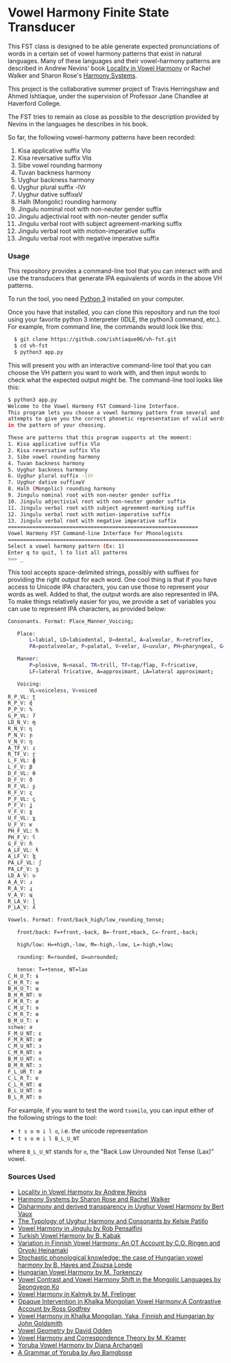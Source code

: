 # Vowel Harmony Finite State Transducer

This FST class is designed to be able generate expected pronunciations of
words in a certain set of vowel harmony patterns that exist in natural languages. Many of these languages and their vowel-harmony
patterns are described in Andrew Nevins' book [Locality in Vowel Harmony](https://mitpress.mit.edu/books/locality-vowel-harmony) or Rachel Walker and Sharon Rose's [Harmony Systems](http://idiom.ucsd.edu/~rose/RoseWalkerHarmonysystemsch8.pdf).

This project is the collaborative summer project of Travis Herringshaw and Ahmed Ishtiaque,
under the supervision of Professor Jane Chandlee at Haverford College.

The FST tries to remain as close as possible to the description provided by Nevins
in the languages he describes in his book.

So far, the following vowel-harmony patterns have been recorded:
1. Kisa applicative suffix Vlɑ
2. Kisa reversative suffix Vlɑ
3. Sibe vowel rounding harmony
4. Tuvan backness harmony
5. Uyghur backness harmony
6. Uyghur plural suffix -lVr
7. Uyghur dative suffixʁV
8. Halh (Mongolic) rounding harmony
9. Jingulu nominal root with non-neuter gender suffix
10. Jingulu adjectivial root with non-neuter gender suffix
11. Jingulu verbal root with subject agreement-marking suffix
12. Jingulu verbal root with motion-imperative suffix
13. Jingulu verbal root with negative imperative suffix

### Usage
This repository provides a command-line tool that you can interact with and use the transducers that generate IPA equivalents of words in the above VH patterns.

To run the tool, you need [Python 3](https://www.python.org/) installed on your
computer.

Once you have that installed, you can clone this repository and run the tool
using your favorite python 3 interpreter (IDLE, the python3 command, etc.). For
example, from command line, the commands would look like this:

```bash
  $ git clone https://github.com/ishtiaque06/vh-fst.git
  $ cd vh-fst
  $ python3 app.py
```

This will present you with an interactive command-line tool that you can choose
the VH pattern you want to work with, and then input words to check what the
expected output might be. The command-line tool looks like this:

```bash
$ python3 app.py
Welcome to the Vowel Harmony FST Command-line Interface.
This program lets you choose a vowel harmony pattern from several and
attempts to give you the correct phonetic representation of valid words
in the pattern of your choosing.

These are patterns that this program supports at the moment:
1. Kisa applicative suffix Vlɑ
2. Kisa reversative suffix Vlɑ
3. Sibe vowel rounding harmony
4. Tuvan backness harmony
5. Uyghur backness harmony
6. Uyghur plural suffix -lVr
7. Uyghur dative suffixʁV
8. Halh (Mongolic) rounding harmony
9. Jingulu nominal root with non-neuter gender suffix
10. Jingulu adjectivial root with non-neuter gender suffix
11. Jingulu verbal root with subject agreement-marking suffix
12. Jingulu verbal root with motion-imperative suffix
13. Jingulu verbal root with negative imperative suffix
==============================================================
Vowel Harmony FST Command-line Interface for Phonologists
==============================================================
Select a vowel harmony pattern (Ex: 1)
Enter q to quit, l to list all patterns
>>> _
```

This tool accepts space-delimited strings, possibly with suffixes for providing
 the right output for each word. One cool thing is that if you have access to
 Unicode IPA characters, you can use those to represent your words as well.
 Added to that, the output words are also represented in IPA. To make things
 relatively easier for you, we provide a set of variables you can use to
 represent IPA characters, as provided below:

 ```bash
Consonants. Format: Place_Manner_Voicing;

    Place:
        L=labial, LD=labiodental, D=dental, A=alveolar, R=retroflex,
        PA=postalveolar, P=palatal, V=velar, U=uvular, PH=pharyngeal, G=glottal;

    Manner:
        P=plosive, N=nasal, TR=trill, TF=tap/flap, F=fricative,
        LF=lateral fricative, A=approximant, LA=lateral approximant;

    Voicing:
        VL=voiceless, V=voiced
R_P_VL: ʈ
R_P_V: ɖ
P_P_V: %
G_P_VL: ʔ
LD_N_V: ɱ
R_N_V: ɳ
P_N_V: ɲ
V_N_V: ŋ
A_TF_V: ɾ
R_TF_V: ɽ
L_F_VL: ɸ
L_F_V: β
D_F_VL: θ
D_F_V: ð
R_F_VL: ʂ
R_F_V: ʐ
P_F_VL: ç
P_F_V: ʝ
V_F_V: ɣ
U_F_VL: χ
U_F_V: ʁ
PH_F_VL: ħ
PH_F_V: ʕ
G_F_V: ɦ
A_LF_VL: ɬ
A_LF_V: ɮ
PA_LF_VL: ʃ
PA_LF_V: ʒ
LD_A_V: ʋ
A_A_V: ɹ
R_A_V: ɻ
V_A_V: ɰ
R_LA_V: ɭ
P_LA_V: ʎ

Vowels. Format: front/back_high/low_rounding_tense;

    front/back: F=+front,-back, B=-front,+back, C=-front,-back;

    high/low: H=+high,-low, M=-high,-low, L=-high,+low;

    rounding: R=rounded, U=unrounded;

    tense: T=+tense, NT=lax
C_H_U_T: ɨ
C_H_R_T: ʉ
B_H_U_T: ɯ
B_H_R_NT: ʊ
F_M_R_T: ø
C_M_U_T: ɘ
C_M_R_T: ɵ
B_M_U_T: ɤ
schwa: ə
F_M_U_NT: ɛ
F_M_R_NT: œ
C_M_U_NT: ɜ
C_M_R_NT: ɞ
B_M_U_NT: ʌ
B_M_R_NT: ɔ
F_L_UR_T: æ
C_L_R_T: ɐ
C_L_R_NT: ɶ
B_L_U_NT: ɑ
B_L_R_NT: ɒ
```

For example, if you want to test the word `tsomilɑ`, you can input either of
the following strings to the tool:
  * `t s o m i l ɑ`, i.e. the unicode representation
  * `t s o m i l B_L_U_NT`

where `B_L_U_NT` stands for `ɑ`, the "Back Low Unrounded Not Tense (Lax)" vowel.

### Sources Used
* [Locality in Vowel Harmony by Andrew Nevins](https://mitpress.mit.edu/books/locality-vowel-harmony)
* [Harmony Systems by Sharon Rose and Rachel Walker](http://idiom.ucsd.edu/~rose/RoseWalkerHarmonysystemsch8.pdf)
* [Disharmony and derived transparency in Uyghur Vowel Harmony by Bert Vaux](https://web.archive.org/web/20060208045946/http://www.uwm.edu/~vaux/uyghur.pdf)
* [The Typology of Uyghur Harmony and Consonants by Kelsie Patillo](https://pdfs.semanticscholar.org/d75f/6ee2d45b03b446cff1c0fbce5c173f026899.pdf)
* [Vowel Harmony in Jingulu by Rob Pensalfini](http://www.ai.mit.edu/projects/dm/featgeom/pensalfini-harmony.pdf)
* [Turkish Vowel Harmony by B. Kabak](https://onlinelibrary.wiley.com/doi/full/10.1002/9781444335262.wbctp0118)
* [Variation in Finnish Vowel Harmony: An OT Account by C.O. Ringen and Orvoki Heinamaki](https://link.springer.com/content/pdf/10.1023%2FA%3A1006158818498.pdf)
* [Stochastic phonological knowledge: the case of Hungarian vowel harmony by B. Hayes and Zsuzsa Londe](https://www.cambridge.org/core/services/aop-cambridge-core/content/view/52E4EE2D969BC9777EB511550F0771FE/S0952675706000765a.pdf/stochastic_phonological_knowledge_the_case_of_hungarian_vowel_harmony.pdf)
* [Hungarian Vowel Harmony by M. Torkenczy](https://onlinelibrary.wiley.com/doi/full/10.1002/9781444335262.wbctp0123)
* [Vowel Contrast and Vowel Harmony Shift in the Mongolic Languages by Seongyeon Ko](http://qcpages.qc.cuny.edu/~sko/papers/Ko_2011_VHshift.in.Mong_LanguageResearch47-1.pdf)
* [Vowel Harmony in Kalmyk by M. Frelinger](http://qcpages.qc.cuny.edu/~sko/papers/Ko_2011_VHshift.in.Mong_LanguageResearch47-1.pdf)
* [Opaque Intervention in Khalka Mongolian Vowel Harmony:A Contrastive Account by Ross Godfrey](https://www.mcgill.ca/mcgwpl/files/mcgwpl/godfrey2012_0.pdf)
* [Vowel Harmony in Khalka Mongolian, Yaka, Finnish and Hungarian by John Goldsmith](https://www.jstor.org/stable/4419959?seq=1#metadata_info_tab_contents)
* [Vowel Geometry by David Odden](https://www.jstor.org/stable/pdf/4420037.pdf?refreqid=excelsior%3A9481819c7e1f122e7ed5677ef2736172)
* [Vowel Harmony and Correspondence Theory by M. Kramer](https://www.degruyter.com/view/product/178609)
* [Yoruba Vowel Harmony by Diana Archangeli](https://www.researchgate.net/publication/265303973_Yoruba_Vowel_Harmony)
* [A Grammar of Yoruba by Ayo Bamgbose](https://books.google.com/books?hl=en&lr=&id=q20vW6-CmHAC&oi=fnd&pg=PR9&dq=bamgbose+ayo&ots=nLWuEdfsdY&sig=-tuHA5iS8S37cb28lIrXORMlwVs#v=onepage&q&f=false)
